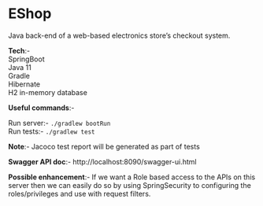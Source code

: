 # EShop
Java back-end of a web-based electronics store’s checkout system.

**Tech**:-\
SpringBoot\
Java 11\
Gradle\
Hibernate\
H2 in-memory database


**Useful commands**:-

Run server:- ```./gradlew bootRun```\
Run tests:- ```./gradlew test```

**Note**:- Jacoco test report will be generated as part of tests

**Swagger API doc**:- http://localhost:8090/swagger-ui.html

**Possible enhancement**:-
If we want a Role based access to the APIs on this server then we can easily do so by using SpringSecurity to configuring the roles/privileges and use with request filters. 


